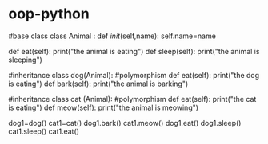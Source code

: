 # oop-python
#base class
class Animal :
  def _init_(self,name):
    self.name=name

  def eat(self):
    print("the animal is eating")
  def sleep(self):
    print("the animal is sleeping")

#inheritance
class dog(Animal):
  #polymorphism
  def eat(self): 
    print("the dog is eating")
  def bark(self):
    print("the animal is barking")

#inheritance
class cat (Animal):
   #polymorphism
  def eat(self):
    print("the cat is eating")
  def meow(self):
    print("the animal is meowing")

dog1=dog()
cat1=cat()
dog1.bark()
cat1.meow()
dog1.eat()
dog1.sleep()
cat1.sleep()
cat1.eat()
